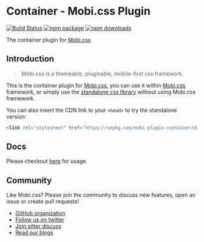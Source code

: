# Container - Mobi.css Plugin

[![Build Status](https://img.shields.io/travis/mobi-css/mobi-plugin-container.svg)](https://travis-ci.org/mobi-css/mobi-plugin-container) [![npm package](https://img.shields.io/npm/v/mobi-plugin-container.svg)](https://www.npmjs.org/package/mobi-plugin-container) [![npm downloads](http://img.shields.io/npm/dm/mobi-plugin-container.svg)](https://www.npmjs.org/package/mobi-plugin-container) 

The container plugin for [Mobi.css](http://getmobicss.com)

## Introduction

> Mobi.css is a themeable, pluginable, mobile-first css framework.

This is the container plugin for [Mobi.css](http://getmobicss.com), you can use it within [Mobi.css](http://getmobicss.com) framework, or simply use the [standalone css library](https://github.com/mobi-css/mobi-plugin-container/releases) without using Mobi.css framework.

You can also insert the CDN link to your `<head>` to try the standalone version:

```html
<link rel="stylesheet" href="https://unpkg.com/mobi-plugin-container/dist/mobi-plugin-container.min.css" />
```

## Docs

Please checkout [here](https://mobi-css.github.io/mobi-plugin-container/) for usage.

## Community

Like Mobi.css? Please join the community to discuss new features, open an issue or create pull requests!

- [GitHub organization](http://github.com/mobi-css)
- [Follow us on twitter](https://twitter.com/mobi_css)
- [Join gitter discuss](https://gitter.im/mobi-css)
- [Read our blogs](https://medium.com/@mobi_css)
